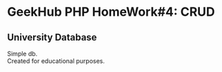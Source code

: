 # GeekHub PHP HomeWork#4: CRUD
## University Database
Simple db.<br>
Created for educational purposes.